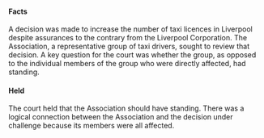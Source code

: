 #### Facts
A decision was made to increase the number of taxi licences in Liverpool despite assurances to the contrary from the Liverpool Corporation. The Association, a representative group of taxi drivers, sought to review that decision. A key question for the court was whether the group, as opposed to the individual members of the group who were directly affected, had standing.

#### Held
The court held that the Association should have standing. There was a logical connection between the Association and the decision under challenge because its members were all affected.

